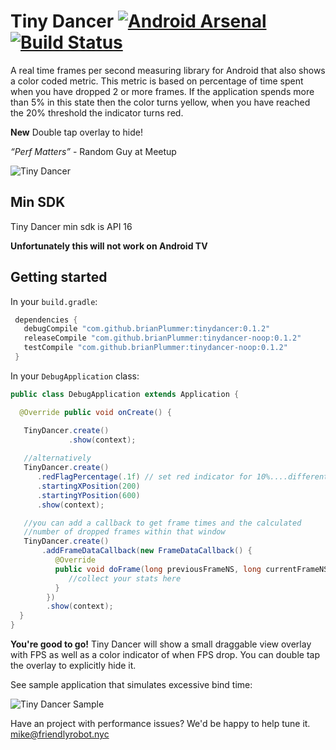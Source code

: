 # Tiny Dancer [![Android Arsenal](https://img.shields.io/badge/Android%20Arsenal-TinyDancer-green.svg?style=true)](https://android-arsenal.com/details/1/3172) [![Build Status](https://travis-ci.org/friendlyrobotnyc/TinyDancer.svg?branch=master)](https://travis-ci.org/friendlyrobotnyc/TinyDancer)

A real time frames per second measuring library for Android that also shows a color coded metric.  This metric is based on percentage of time spent when you have dropped 2 or more frames.  If the application spends more than 5% in this state then the color turns yellow, when you have reached the 20% threshold the indicator turns red.  

 **New** Double tap overlay to hide!

*“Perf Matters”* - Random Guy at Meetup

![Tiny Dancer](https://raw.githubusercontent.com/brianPlummer/TinyDancer/master/assets/tinydancer2.png "Tiny Dancer")

## Min SDK
Tiny Dancer min sdk is API 16

**Unfortunately this will not work on Android TV**

## Getting started

In your `build.gradle`:

```gradle
 dependencies {
   debugCompile "com.github.brianPlummer:tinydancer:0.1.2"
   releaseCompile "com.github.brianPlummer:tinydancer-noop:0.1.2"
   testCompile "com.github.brianPlummer:tinydancer-noop:0.1.2"
 }
```

In your `DebugApplication` class:

```java
public class DebugApplication extends Application {

  @Override public void onCreate() {

   TinyDancer.create()
             .show(context);
             
   //alternatively
   TinyDancer.create()
      .redFlagPercentage(.1f) // set red indicator for 10%....different from default
      .startingXPosition(200)
      .startingYPosition(600)
      .show(context);

   //you can add a callback to get frame times and the calculated
   //number of dropped frames within that window
   TinyDancer.create()
       .addFrameDataCallback(new FrameDataCallback() {
          @Override
          public void doFrame(long previousFrameNS, long currentFrameNS, int droppedFrames) {
             //collect your stats here
          }
        })
        .show(context);
  }
}
```

**You're good to go!** Tiny Dancer will show a small draggable view overlay with FPS as well as a color indicator of when FPS drop.  You can double tap the overlay to explicitly hide it.


See sample application that simulates excessive bind time:

![Tiny Dancer Sample](https://raw.githubusercontent.com/brianPlummer/TinyDancer/master/assets/tiny_dancer_011_example.gif "Tiny Dancer Sample")

Have an project with performance issues? We'd be happy to help tune it.  mike@friendlyrobot.nyc
